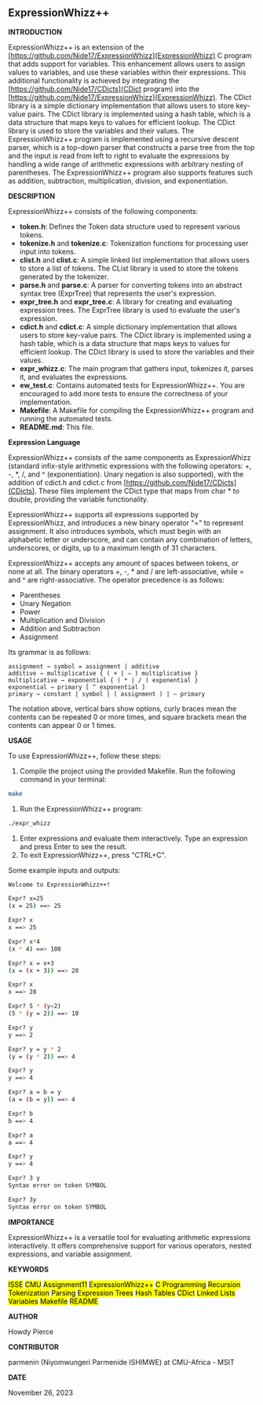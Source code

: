 ## ExpressionWhizz++

__INTRODUCTION__

ExpressionWhizz++ is an extension of the [https://github.com/Nide17/ExpressionWhizz](ExpressionWhizz) C program that adds support for variables. This enhancement allows users to assign values to variables, and use these variables within their expressions. This additional functionality is achieved by integrating the [https://github.com/Nide17/CDicts](CDict program) into the [https://github.com/Nide17/ExpressionWhizz](ExpressionWhizz). The CDict library is a simple dictionary implementation that allows users to store key-value pairs. The CDict library is implemented using a hash table, which is a data structure that maps keys to values for efficient lookup. The CDict library is used to store the variables and their values. The ExpressionWhizz++ program is implemented using a recursive descent parser, which is a top-down parser that constructs a parse tree from the top and the input is read from left to right to evaluate the expressions by handling a wide range of arithmetic expressions with arbitrary nesting of parentheses. The ExpressionWhizz++ program also supports features such as addition, subtraction, multiplication, division, and exponentiation.

__DESCRIPTION__

ExpressionWhizz++ consists of the following components:

- **token.h**: Defines the Token data structure used to represent various tokens.
- **tokenize.h** and **tokenize.c**: Tokenization functions for processing user input into tokens.
- **clist.h** and **clist.c**: A simple linked list implementation that allows users to store a list of tokens. The CList library is used to store the tokens generated by the tokenizer.
- **parse.h** and **parse.c**: A parser for converting tokens into an abstract syntax tree (ExprTree) that represents the user's expression.
- **expr_tree.h** and **expr_tree.c**: A library for creating and evaluating expression trees. The ExprTree library is used to evaluate the user's expression.
- **cdict.h** and **cdict.c**: A simple dictionary implementation that allows users to store key-value pairs. The CDict library is implemented using a hash table, which is a data structure that maps keys to values for efficient lookup. The CDict library is used to store the variables and their values.
- **expr_whizz.c**: The main program that gathers input, tokenizes it, parses it, and evaluates the expressions.
- **ew_test.c**: Contains automated tests for ExpressionWhizz++. You are encouraged to add more tests to ensure the correctness of your implementation.
- **Makefile**: A Makefile for compiling the ExpressionWhizz++ program and running the automated tests.
- **README.md**: This file.

__Expression Language__

ExpressionWhizz++ consists of the same components as ExpressionWhizz (standard infix-style arithmetic expressions with the following operators: +, -, *, /, and ^ (exponentiation). Unary negation is also supported), with the addition of cdict.h and cdict.c from [https://github.com/Nide17/CDicts](CDicts). These files implement the CDict type that maps from char * to double, providing the variable functionality. 

ExpressionWhizz++ supports all expressions supported by ExpressionWhizz, and introduces a new binary operator "=" to represent assignment. It also introduces symbols, which must begin with an alphabetic letter or underscore, and can contain any combination of letters, underscores, or digits, up to a maximum length of 31 characters.

ExpressionWhizz++ accepts any amount of spaces between tokens, or none at all. The binary operators +, -, * and / are left-associative, while = and ^ are right-associative. The operator precedence is as follows:

- Parentheses
- Unary Negation
- Power
- Multiplication and Division
- Addition and Subtraction
- Assignment

Its grammar is as follows:

    assignment ⇾ symbol = assignment | additive
    additive ⇾ multiplicative { ( + | – ) multiplicative }
    multiplicative ⇾ exponential { ( * | / ) exponential }
    exponential ⇾ primary [ ^ exponential ]
    primary ⇾ constant | symbol | ( assignment ) | – primary
  
The notation above, vertical bars show options, curly braces mean the contents can be repeated 0 or more times, and square brackets mean the contents can appear 0 or 1 times.

__USAGE__

To use ExpressionWhizz++, follow these steps:

1. Compile the project using the provided Makefile. Run the following command in your terminal:
```bash
make
```
1. Run the ExpressionWhizz++ program:
```bash
./expr_whizz
```
1. Enter expressions and evaluate them interactively. Type an expression and press Enter to see the result.
2. To exit ExpressionWhizz++, press "CTRL+C".

Some example inputs and outputs:

```bash
Welcome to ExpressionWhizz++!

Expr? x=25
(x = 25) ==> 25

Expr? x
x ==> 25

Expr? x*4
(x * 4) ==> 100

Expr? x = x+3
(x = (x + 3)) ==> 28

Expr? x
x ==> 28

Expr? 5 * (y=2)
(5 * (y = 2)) ==> 10

Expr? y
y ==> 2

Expr? y = y * 2
(y = (y * 2)) ==> 4

Expr? y
y ==> 4

Expr? a = b = y
(a = (b = y)) ==> 4

Expr? b
b ==> 4

Expr? a
a ==> 4

Expr? y
y ==> 4

Expr? 3 y
Syntax error on token SYMBOL

Expr? 3y
Syntax error on token SYMBOL
```

__IMPORTANCE__

ExpressionWhizz++ is a versatile tool for evaluating arithmetic expressions interactively. It offers comprehensive support for various operators, nested expressions, and variable assignment.

__KEYWORDS__

<mark>ISSE</mark>     <mark>CMU</mark>     <mark>Assignment11</mark>     <mark>ExpressionWhizz++</mark>     <mark>C Programming</mark>     <mark>Recursion</mark>    <mark>Tokenization</mark>    <mark>Parsing</mark>  <mark>Expression Trees</mark>    <mark>Hash Tables</mark>    <mark>CDict</mark>    <mark>Linked Lists</mark>    <mark>Variables</mark>    <mark>Makefile</mark>    <mark>README</mark>    

__AUTHOR__

Howdy Pierce

__CONTRIBUTOR__

parmenin (Niyomwungeri Parmenide ISHIMWE) at CMU-Africa - MSIT

__DATE__

 November 26, 2023